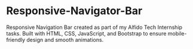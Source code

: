 # Responsive-Navigator-Bar
Responsive Navigation Bar created as part of my Alfido Tech Internship tasks.   Built with HTML, CSS, JavaScript, and Bootstrap to ensure mobile-friendly design and smooth animations.
